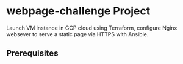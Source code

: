 # webpage-challenge Project

Launch VM instance in GCP cloud using Terraform, configure Nginx websever to serve a static page via HTTPS with Ansible.

## Prerequisites


